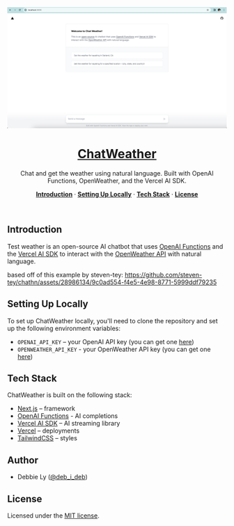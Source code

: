 <a href="https://chathn.vercel.app">
  <img alt="Chat and get the weather using natural language." src="/app/opengraph-image.png">
  <h1 align="center">ChatWeather</h1>
</a>

<p align="center">
  Chat and get the weather using natural language. Built with OpenAI Functions, OpenWeather, and the Vercel AI SDK. 
</p>

<p align="center">
  <a href="#introduction"><strong>Introduction</strong></a> ·
  <a href="#setting-up-locally"><strong>Setting Up Locally</strong></a> ·
  <a href="#tech-stack"><strong>Tech Stack</strong></a> ·
  <a href="#license"><strong>License</strong></a>
</p>
<br/>

## Introduction

Test weather is an open-source AI chatbot that uses [OpenAI Functions](https://platform.openai.com/docs/guides/gpt/function-calling) and the [Vercel AI SDK](https://sdk.vercel.ai/docs) to interact with the [OpenWeather API](https://openweathermap.org/) with natural language.

based off of this example by steven-tey: 
https://github.com/steven-tey/chathn/assets/28986134/9c0ad554-f4e5-4e98-8771-5999ddf79235

## Setting Up Locally

To set up ChatWeather locally, you'll need to clone the repository and set up the following environment variables:

- `OPENAI_API_KEY` – your OpenAI API key (you can get one [here](https://platform.openai.com/account/api-keys))
- `OPENWEATHER_API_KEY` - your OpenWeather API key (you can get one [here](https://openweathermap.org/))

## Tech Stack

ChatWeather is built on the following stack:

- [Next.js](https://nextjs.org/) – framework
- [OpenAI Functions](https://platform.openai.com/docs/guides/gpt/function-calling) - AI completions
- [Vercel AI SDK](https://sdk.vercel.ai/docs) – AI streaming library
- [Vercel](https://vercel.com) – deployments
- [TailwindCSS](https://tailwindcss.com/) – styles

## Author

- Debbie Ly ([@deb_i_deb](https://twitter.com/deb_i_deb))

## License

Licensed under the [MIT license](https://github.com/debbly/chatweather/blob/main/LICENSE.md).
